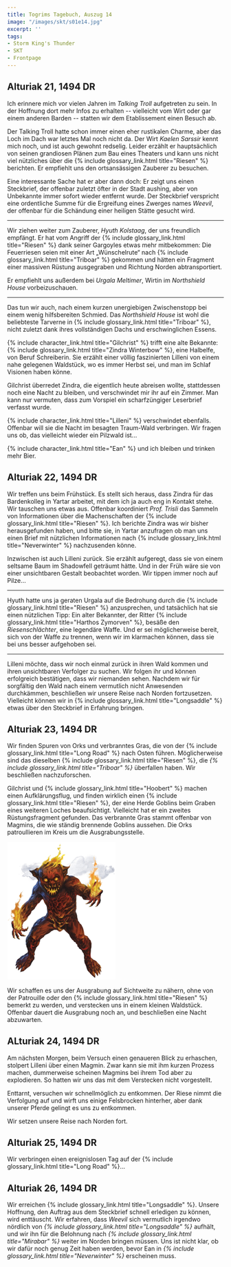 ```yaml
---
title: Togrims Tagebuch, Auszug 14
image: "/images/skt/s01e14.jpg"
excerpt: ''
tags:
- Storm King's Thunder
- SKT
- Frontpage
---
```


## Alturiak 21, 1494 DR

Ich erinnere mich vor vielen Jahren im *Talking Troll* aufgetreten zu sein. In der Hoffnung
dort mehr Infos zu erhalten -- vielleicht vom Wirt oder gar einem anderen Barden -- statten
wir dem Etablissement einen Besuch ab.

Der Talking Troll hatte schon immer einen eher rustikalen Charme, aber das Loch im Dach war
letztes Mal noch nicht da. Der Wirt *Kaelen Sarssir* kennt mich noch, und ist auch gewohnt
redselig. Leider erzählt er hauptsächlich von seinen grandiosen Plänen zum Bau eines Theaters
und kann uns nicht viel nützliches über die {% include glossary_link.html title="Riesen" %} berichten. Er empfiehlt uns den
ortsansässigen Zauberer zu besuchen.

Eine interessante Sache hat er aber dann doch: Er zeigt uns einen Steckbrief, der offenbar
zuletzt öfter in der Stadt aushing, aber von Unbekannte immer sofort wieder entfernt wurde.
Der Steckbrief verspricht eine ordentliche Summe für die Ergreifung eines Zwerges names
*Weevil*, der offenbar für die Schändung einer heiligen Stätte gesucht wird.

---

Wir ziehen weiter zum Zauberer, *Hyuth Kolstaag*, der uns freundlich empfängt. Er hat vom Angriff
der {% include glossary_link.html title="Riesen" %} dank seiner Gargoyles etwas mehr mitbekommen: Die Feuerriesen seien mit einer Art
„Wünschelrute“ nach {% include glossary_link.html title="Triboar" %} gekommen und hätten ein
Fragment einer massiven Rüstung ausgegraben und Richtung Norden abtransportiert.

Er empfiehlt uns außerdem bei *Urgala Meltimer*, Wirtin im *Northshield House* vorbeizuschauen.

---

Das tun wir auch, nach einem kurzen unergiebigen Zwischenstopp bei einem wenig hilfsbereiten
Schmied. Das *Northshield House* ist wohl die beliebteste Tarverne in {% include glossary_link.html
title="Triboar" %}, nicht zuletzt dank ihres vollständigen Dachs und erschwinglichen Essens.

{% include character_link.html title="Gilchrist" %} trifft eine alte Bekannte: {% include
glossary_link.html title="Zindra Winterbow" %}, eine Halbelfe, von Beruf Schreiberin. Sie erzählt
einer völlig faszinierten Lilleni von einem nahe gelegenen Waldstück, wo es immer Herbst sei, und
man im Schlaf Visionen haben könne.

Gilchrist überredet Zindra, die eigentlich heute abreisen wollte, stattdessen noch eine Nacht
zu bleiben, und verschwindet mir ihr auf ein Zimmer. Man kann nur vermuten, dass zum Vorspiel
ein scharfzüngiger Leserbrief verfasst wurde.

{% include character_link.html title="Lilleni" %} verschwindet ebenfalls. Offenbar will sie die
Nacht im besagten Traum-Wald verbringen. Wir fragen uns ob, das vielleicht wieder ein Pilzwald
ist...

{% include character_link.html title="Ean" %} und ich bleiben und trinken mehr Bier.


## Alturiak 22, 1494 DR

Wir treffen uns beim Frühstück. Es stellt sich heraus, dass Zindra für das Bardenkolleg
in Yartar arbeitet, mit dem ich ja auch eng in Kontakt stehe. Wir tauschen uns etwas aus.
Offenbar koordiniert *Prof. Trisli* das Sammeln von Informationen über die Machenschaften der
{% include glossary_link.html title="Riesen" %}.  Ich berichte Zindra was wir bisher herausgefunden haben, und bitte sie, in Yartar
anzufragen ob man uns einen Brief mit nützlichen Informationen nach {% include glossary_link.html
title="Neverwinter" %} nachzusenden könne.

Inzwischen ist auch Lilleni zurück. Sie erzählt aufgeregt, dass sie von einem seltsame Baum
im Shadowfell geträumt hätte. Und in der Früh wäre sie von einer unsichtbaren Gestalt beobachtet
worden. Wir tippen immer noch auf Pilze...

---

Hyuth hatte uns ja geraten Urgala auf die Bedrohung durch die {% include glossary_link.html title="Riesen" %} anzusprechen, und tatsächlich
hat sie einen nützlichen Tipp: Ein alter Bekannter, der Ritter {% include glossary_link.html
title="Harthos Zymorven" %}, besäße den *Riesenschlächter*, eine legendäre Waffe. Und er sei
möglicherweise bereit, sich von der Waffe zu trennen, wenn wir im klarmachen können, dass sie
bei uns besser aufgehoben sei.

---

Lilleni möchte, dass wir noch einmal zurück in ihren Wald kommen und ihren unsichtbaren
Verfolger zu suchen. Wir folgen ihr und können erfolgreich bestätigen, dass wir niemanden
sehen. Nachdem wir für sorgfältig den Wald nach einem vermutlich nicht Anwesenden
durchkämmen, beschließen wir unsere Reise nach Norden fortzusetzen. Vielleicht können wir
in {% include glossary_link.html title="Longsaddle" %} etwas über den Steckbrief in Erfahrung
bringen.


## Alturiak 23, 1494 DR

Wir finden Spuren von Orks und verbranntes Gras, die von der {% include glossary_link.html
title="Long Road" %} nach Osten führen. Möglicherweise sind das dieselben {% include glossary_link.html title="Riesen" %}, die *{% include glossary_link.html title="Triboar" %}*
überfallen haben. Wir beschließen nachzuforschen.

Gilchrist und {% include glossary_link.html title="Hoobert" %} machen einen Aufklärungsflug, und finden wirklich einen {% include glossary_link.html title="Riesen" %}, der eine
Herde Goblins beim Graben eines weiteren Loches beaufsichtigt. Vielleicht hat er ein zweites
Rüstungsfragment gefunden. Das verbrannte Gras stammt offenbar von Magmins, die wie ständig
brennende Goblins aussehen. Die Orks patroullieren im Kreis um die Ausgrabungsstelle.

<img src='/images/skt/magmin.jpg' style="max-width: 50%"/>

Wir schaffen es uns der Ausgrabung auf Sichtweite zu nähern, ohne von der Patrouille oder
den {% include glossary_link.html title="Riesen" %} bemerkt zu werden, und verstecken uns in einem kleinen Waldstück. Offenbar dauert
die Ausgrabung noch an, und beschließen eine Nacht abzuwarten.


## ALturiak 24, 1494 DR

Am nächsten Morgen, beim Versuch einen genaueren Blick zu erhaschen, stolpert Lilleni
über einen Magmin. Zwar kann sie mit ihm kurzen Prozess machen, dummerweise scheinen Magmins
bei ihrem Tod aber zu explodieren. So hatten wir uns das mit dem Verstecken nicht vorgestellt.

Enttarnt, versuchen wir schnellmöglich zu entkommen. Der Riese nimmt die Verfolgung auf und wirft
uns einige Felsbrocken hinterher, aber dank unserer Pferde gelingt es uns zu entkommen.

Wir setzen unsere Reise nach Norden fort.


## Alturiak 25, 1494 DR

Wir verbringen einen ereignislosen Tag auf der {% include glossary_link.html title="Long Road" %}...


## Alturiak 26, 1494 DR

Wir erreichen {% include glossary_link.html title="Longsaddle" %}. Unsere Hoffnung, den
Auftrag aus dem Steckbrief schnell erledigen zu können, wird enttäuscht. Wir erfahren, dass
*Weevil* sich vermutlich irgendwo nördlich von *{% include glossary_link.html title="Longsaddle" %}* aufhält, und wir ihn für die
Belohnung nach *{% include glossary_link.html title="Mirabar" %}* weiter im Norden bringen müssen. Uns ist nicht klar, ob wir dafür
noch genug Zeit haben werden, bevor Ean in *{% include glossary_link.html title="Neverwinter" %}* erscheinen muss.
